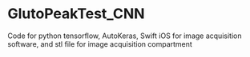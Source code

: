 # GlutoPeakTest_CNN
Code for python tensorflow, AutoKeras, Swift iOS for image acquisition software, and stl file for image acquisition compartment
